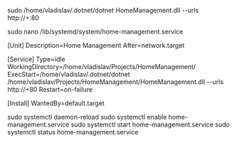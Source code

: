 sudo /home/vladislav/.dotnet/dotnet HomeManagement.dll --urls http://+:80

sudo nano /lib/systemd/system/home-management.service

[Unit]
Description=Home Management
After=network.target

[Service]
Type=idle
WorkingDirectory=/home/vladislav/Projects/HomeManagement/
ExecStart=/home/vladislav/.dotnet/dotnet /home/vladislav/Projects/HomeManagement/HomeManagement.dll --urls http://+80   Restart=on-failure

[Install]
WantedBy=default.target






sudo systemctl daemon-reload
sudo systemctl enable home-management.service
sudo systemctl start home-management.service
sudo systemctl status home-management.service
